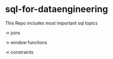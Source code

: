 # sql-for-dataengineering
This Repo includes most important sql topics            

-> joins

-> window functions

-> constraints

